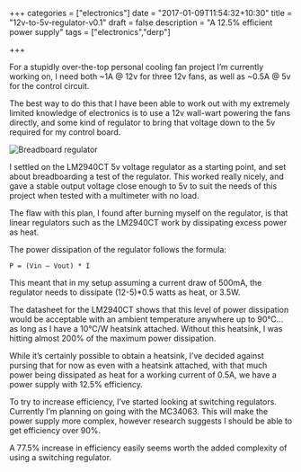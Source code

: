 +++
categories = ["electronics"]
date = "2017-01-09T11:54:32+10:30"
title = "12v-to-5v-regulator-v0.1"
draft = false
description = "A 12.5% efficient power supply"
tags = ["electronics","derp"]

+++

For a stupidly over-the-top personal cooling fan project I’m currently working on, I need both ~1A @ 12v for three 12v fans, as well as ~0.5A @ 5v for the control circuit.

The best way to do this that I have been able to work out with my extremely limited knowledge of electronics is to use a 12v wall-wart powering the fans directly, and some kind of regulator to bring that voltage down to the 5v required for my control board.

![Breadboard regulator](/images/bb-reg.png)

I settled on the LM2940CT 5v voltage regulator as a starting point, and set about breadboarding a test of the regulator.
This worked really nicely, and gave a stable output voltage close enough to 5v to suit the needs of this project when tested with a multimeter with no load.

The flaw with this plan, I found after burning myself on the regulator, is that linear regulators such as the LM2940CT work by dissipating excess power as heat.

The power dissipation of the regulator follows the formula:

```
P = (Vin – Vout) * I
```

This meant that in my setup assuming a current draw of 500mA, the regulator needs to dissipate (12-5)*0.5 watts as heat, or 3.5W.

The datasheet for the LM2940CT shows that this level of power dissipation would be acceptable with an ambient temperature anywhere up to 90°C… as long as I have a 10°C/W heatsink attached. Without this heatsink, I was hitting almost 200% of the maximum power dissipation.

While it’s certainly possible to obtain a heatsink, I’ve decided against pursing that for now as even with a heatsink attached, with that much power being dissipated as heat for a working current of 0.5A, we have a power supply with 12.5% efficiency.

To try to increase efficiency, I’ve started looking at switching regulators. Currently I’m planning on going with the MC34063. This will make the power supply more complex, however research suggests I should be able to get efficiency over 90%.

A 77.5% increase in efficiency easily seems worth the added complexity of using a switching regulator.